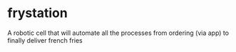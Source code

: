 # frystation
A robotic cell that will automate all the processes from ordering (via app) to finally deliver french fries
